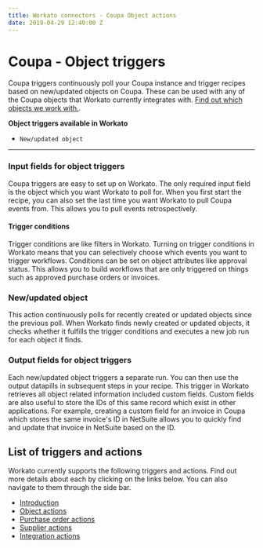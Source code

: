 ```yaml
---
title: Workato connectors - Coupa Object actions
date: 2019-04-29 12:40:00 Z
---
```


# Coupa - Object triggers
Coupa triggers continuously poll your Coupa instance and trigger recipes based on new/updated objects on Coupa. These can be used with any of the Coupa objects that Workato currently integrates with. [Find out which objects we work with.](/connectors/coupa/introduction.md#objects).

**Object triggers available in Workato**
- `New/updated object`

____________

### Input fields for object triggers
Coupa triggers are easy to set up on Workato.  The only required input field is the object which you want Workato to poll for. When you first start the recipe, you can also set the last time you want Workato to pull Coupa events from. This allows you to pull events retrospectively.

#### Trigger conditions
Trigger conditions are like filters in Workato. Turning on trigger conditions in Workato means that you can selectively choose which events you want to trigger workflows. Conditions can be set on object attributes like approval status.  This allows you to build workflows that are only triggered on things such as approved purchase orders or invoices.

### New/updated object
This action continuously polls for recently created or updated objects since the previous poll. When Workato finds newly created or updated objects, it checks whether it fulfills the trigger conditions and executes a new job run for each object it finds.

### Output fields for object triggers
Each new/updated object triggers a separate run. You can then use the output datapills in subsequent steps in your recipe. This trigger in Workato retrieves all object related information included custom fields. Custom fields are also useful to store the IDs of this same record which exist in other applications. For example, creating a custom field for an invoice in Coupa which stores the same invoice's ID in NetSuite allows you to quickly find and update that invoice in NetSuite based on the ID.

## List of triggers and actions
Workato currently supports the following triggers and actions. Find out more details about each by clicking on the links below. You can also navigate to them through the side bar.

  * [Introduction](/connectors/coupa/introduction.md)
  * [Object actions](/connectors/coupa/object-actions.md)
  * [Purchase order actions](/connectors/coupa/purchase-order-actions.md)
  * [Supplier actions](/connectors/coupa/supplier-actions.md)
  * [Integration actions](/connectors/coupa/integration-action.md)
